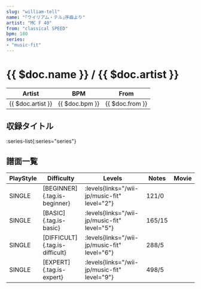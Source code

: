 ```yaml
---
slug: "william-tell"
name: "｢ウイリアム・テル｣序曲より"
artist: "MC F 40"
from: "classical SPEED"
bpm: 180
series:
- "music-fit"
---
```


# {{ $doc.name }} / {{ $doc.artist }}

|Artist|BPM|From|
|------|---|----|
|{{ $doc.artist }}|{{ $doc.bpm }}|{{ $doc.from }}|

## 収録タイトル

:series-list{:series="series"}

## 譜面一覧

|PlayStyle|Difficulty|Levels|Notes|Movie|
|---------|----------|------|-----|-----|
|SINGLE|[BEGINNER]{.tag.is-beginner}|<div class="field is-grouped is-grouped-multiline"> :levels{links="/wii-jp/music-fit" level="2"}</div>|121/0||
|SINGLE|[BASIC]{.tag.is-basic}|<div class="field is-grouped is-grouped-multiline"> :levels{links="/wii-jp/music-fit" level="5"}</div>|165/15||
|SINGLE|[DIFFICULT]{.tag.is-difficult}|<div class="field is-grouped is-grouped-multiline"> :levels{links="/wii-jp/music-fit" level="6"}</div>|288/5||
|SINGLE|[EXPERT]{.tag.is-expert}|<div class="field is-grouped is-grouped-multiline"> :levels{links="/wii-jp/music-fit" level="9"}</div>|498/5||
